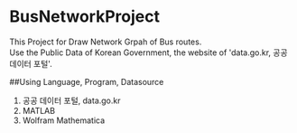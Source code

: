 # BusNetworkProject


This Project for Draw Network Grpah of Bus routes. <br>
Use the Public Data of Korean Government, the website of 'data.go.kr, 공공 데이터  포털'.

##Using Language, Program, Datasource

1. 공공 데이터 포털, data.go.kr
2. MATLAB
3. Wolfram Mathematica



